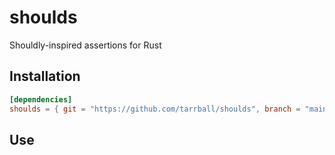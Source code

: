 # shoulds

Shouldly-inspired assertions for Rust

## Installation

```toml
[dependencies]
shoulds = { git = "https://github.com/tarrball/shoulds", branch = "main" }
```

## Use


